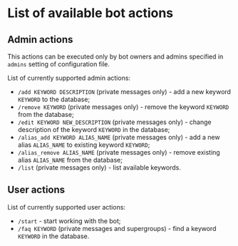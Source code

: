 # List of available bot actions

## Admin actions

This actions can be executed only by bot owners and admins specified in `admins` setting of configuration file.

List of currently supported admin actions:

  * `/add KEYWORD DESCRIPTION` (private messages only) - add a new keyword `KEYWORD` to the database;
  * `/remove KEYWORD` (private messages only) - remove the keyword `KEYWORD` from the database;
  * `/edit KEYWORD NEW_DESCRIPTION` (private messages only) - change description of the keyword `KEYWORD` in the database;
  * `/alias_add KEYWORD ALIAS_NAME` (private messages only) - add a new alias `ALIAS_NAME` to existing keyword `KEYWORD`;
  * `/alias_remove ALIAS_NAME` (private messages only) - remove existing alias `ALIAS_NAME` from the database;
  * `/list` (private messages only) - list available keywords.

## User actions

List of currently supported user actions:

  * `/start` - start working with the bot;
  * `/faq KEYWORD` (private messages and supergroups) - find a keyword `KEYWORD` in the database.
